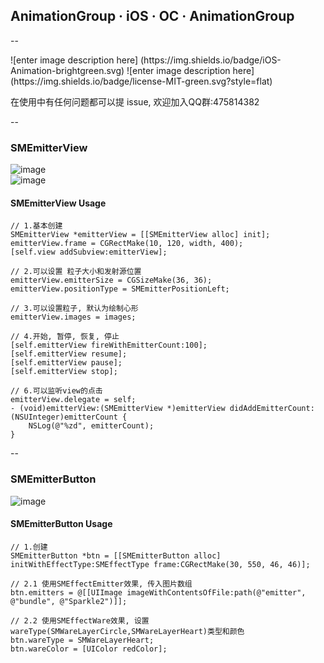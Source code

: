 
## AnimationGroup · iOS · OC · AnimationGroup

--

<p align="left">
![enter image description here]
(https://img.shields.io/badge/iOS-Animation-brightgreen.svg) 
![enter image description here]
(https://img.shields.io/badge/license-MIT-green.svg?style=flat) 
</a>

在使用中有任何问题都可以提 issue, 欢迎加入QQ群:475814382

--
### SMEmitterView
![image](https://github.com/icoderRo/SMAnimationDemo/blob/master/Resource/emitterViewAnimation/emitterView.gif)    
![image](https://github.com/icoderRo/SMAnimationDemo/blob/master/Resource/emitterViewAnimation/emitterViewbg.gif)

#### SMEmitterView Usage
``` Objc
// 1.基本创建
SMEmitterView *emitterView = [[SMEmitterView alloc] init];
emitterView.frame = CGRectMake(10, 120, width, 400);
[self.view addSubview:emitterView];

// 2.可以设置 粒子大小和发射源位置
emitterView.emitterSize = CGSizeMake(36, 36);
emitterView.positionType = SMEmitterPositionLeft;

// 3.可以设置粒子, 默认为绘制心形
emitterView.images = images;

// 4.开始, 暂停, 恢复, 停止 
[self.emitterView fireWithEmitterCount:100];
[self.emitterView resume];
[self.emitterView pause];
[self.emitterView stop];

// 6.可以监听view的点击
emitterView.delegate = self;
- (void)emitterView:(SMEmitterView *)emitterView didAddEmitterCount:(NSUInteger)emitterCount {
    NSLog(@"%zd", emitterCount);
}
```
--

### SMEmitterButton
![image](https://github.com/icoderRo/SMAnimationDemo/blob/master/Resource/emitterViewAnimation/emitterView1.gif)

#### SMEmitterButton Usage
```Objc
// 1.创建
SMEmitterButton *btn = [[SMEmitterButton alloc] initWithEffectType:SMEffectType frame:CGRectMake(30, 550, 46, 46)];

// 2.1 使用SMEffectEmitter效果, 传入图片数组
btn.emitters = @[[UIImage imageWithContentsOfFile:path(@"emitter", @"bundle", @"Sparkle2")]];
 
// 2.2 使用SMEffectWare效果, 设置wareType(SMWareLayerCircle,SMWareLayerHeart)类型和颜色
btn.wareType = SMWareLayerHeart;
btn.wareColor = [UIColor redColor];
 
```
